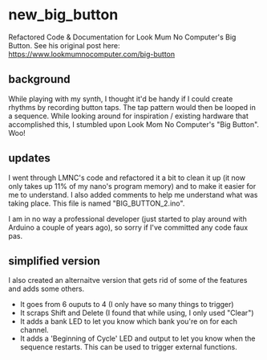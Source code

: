 # new_big_button
Refactored Code &amp; Documentation for Look Mum No Computer's Big Button. See his original post here: https://www.lookmumnocomputer.com/big-button

## background
While playing with my synth, I thought it'd be handy if I could create rhythms by recording button taps. The tap pattern would then be looped in a sequence. While looking around for inspiration / existing hardware that accomplished this, I stumbled upon Look Mom No Computer's "Big Button". Woo!

## updates
I went through LMNC's code and refactored it a bit to clean it up (it now only takes up 11% of my nano's program memory) and to make it easier for me to understand. I also added comments to help me understand what was taking place. This file is named "BIG_BUTTON_2.ino". 

I am in no way a professional developer (just started to play around with Arduino a couple of years ago), so sorry if I've committed any code faux pas. 

## simplified version

I also created an alternaitve version that gets rid of some of the features and adds some others. 
- It goes from 6 ouputs to 4 (I only have so many things to trigger)
- It scraps Shift and Delete (I found that while using, I only used "Clear")
- It adds a bank LED to let you know which bank you're on for each channel.
- It adds a 'Beginning of Cycle' LED and output to let you know when the sequence restarts. This can be used to trigger external functions.


